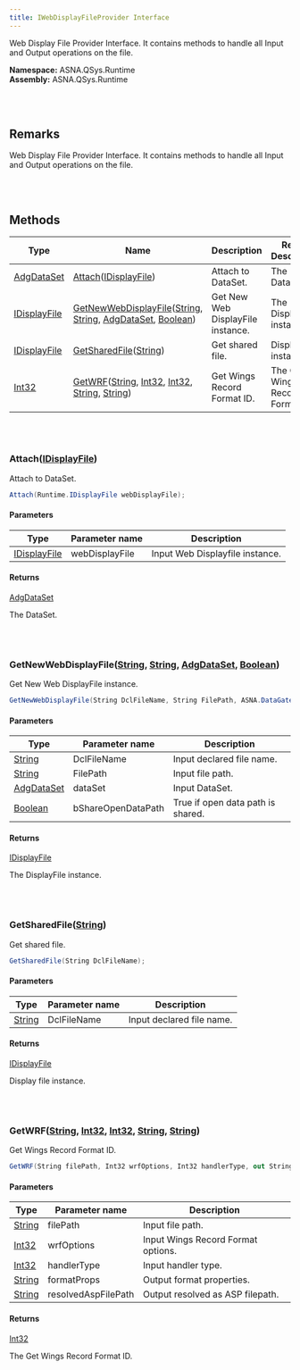 ```yaml
---
title: IWebDisplayFileProvider Interface
---
```


Web Display File Provider Interface. It contains methods to handle all Input and Output operations on the file.

**Namespace:** ASNA.QSys.Runtime <br/>
**Assembly:** ASNA.QSys.Runtime

<br>
<br>

## Remarks

Web Display File Provider Interface. It contains methods to handle all Input and Output operations on the file.

[//]: # ($$TODO: Complete the Remarks section.)

<br>
<br>

## Methods

| Type | Name | Description | Return Description 
| --- | --- | --- | --- 
| [AdgDataSet](https://docs.asna.com/documentation/Help160/DCS/_HTML/dcsAdgDataSetClass.htm) | [Attach](#attachidisplayfile)([IDisplayFile](/reference/asna-qsys-runtime/classes/i-display-file.html)) | Attach to DataSet. | The DataSet.
| [IDisplayFile](/reference/asna-qsys-runtime/classes/i-display-file.html) | [GetNewWebDisplayFile](#getnewwebdisplayfilestring-string-adgdataset-boolean)([String](https://docs.microsoft.com/en-us/dotnet/api/system.string), [String](https://docs.microsoft.com/en-us/dotnet/api/system.string), [AdgDataSet](https://docs.asna.com/documentation/Help160/DCS/_HTML/dcsAdgDataSetClass.htm), [Boolean](https://docs.microsoft.com/en-us/dotnet/api/system.boolean)) | Get New Web DisplayFile instance. | The DisplayFile instance.
| [IDisplayFile](/reference/asna-qsys-runtime/classes/i-display-file.html) | [GetSharedFile](#getsharedfilestring)([String](https://docs.microsoft.com/en-us/dotnet/api/system.string)) | Get shared file. | Display file instance.
| [Int32](https://docs.microsoft.com/en-us/dotnet/api/system.int32) | [GetWRF](#getwrfstring-int32-int32-outstring-outstring)([String](https://docs.microsoft.com/en-us/dotnet/api/system.string), [Int32](https://docs.microsoft.com/en-us/dotnet/api/system.int32), [Int32](https://docs.microsoft.com/en-us/dotnet/api/system.int32), [String](https://docs.microsoft.com/en-us/dotnet/api/system.string), [String](https://docs.microsoft.com/en-us/dotnet/api/system.string)) | Get Wings Record Format ID. | The Get Wings Record Format ID.

<br>
<br>

### Attach([IDisplayFile](/reference/asna-qsys-runtime/classes/i-display-file.html))

Attach to DataSet.

```cs
Attach(Runtime.IDisplayFile webDisplayFile);
```

#### Parameters

| Type | Parameter name | Description
| --- | --- | ---
| [IDisplayFile](/reference/asna-qsys-runtime/classes/i-display-file.html) | webDisplayFile | Input Web Displayfile instance. 

#### Returns

[AdgDataSet](https://docs.asna.com/documentation/Help160/DCS/_HTML/dcsAdgDataSetClass.htm)

The DataSet.


<br>
<br>

### GetNewWebDisplayFile([String](https://docs.microsoft.com/en-us/dotnet/api/system.string), [String](https://docs.microsoft.com/en-us/dotnet/api/system.string), [AdgDataSet](https://docs.asna.com/documentation/Help160/DCS/_HTML/dcsAdgDataSetClass.htm), [Boolean](https://docs.microsoft.com/en-us/dotnet/api/system.boolean))

Get New Web DisplayFile instance.

```cs
GetNewWebDisplayFile(String DclFileName, String FilePath, ASNA.DataGate.Client.AdgDataSet dataSet, Boolean bShareOpenDataPath);
```

#### Parameters

| Type | Parameter name | Description
| --- | --- | ---
| [String](https://docs.microsoft.com/en-us/dotnet/api/system.string) | DclFileName | Input declared file name. 
| [String](https://docs.microsoft.com/en-us/dotnet/api/system.string) | FilePath | Input file path. 
| [AdgDataSet](https://docs.asna.com/documentation/Help160/DCS/_HTML/dcsAdgDataSetClass.htm) | dataSet | Input DataSet. 
| [Boolean](https://docs.microsoft.com/en-us/dotnet/api/system.boolean) | bShareOpenDataPath | True if open data path is shared. 

#### Returns

[IDisplayFile](/reference/asna-qsys-runtime/classes/i-display-file.html)

The DisplayFile instance.


<br>
<br>

### GetSharedFile([String](https://docs.microsoft.com/en-us/dotnet/api/system.string))

Get shared file.

```cs
GetSharedFile(String DclFileName);
```

#### Parameters

| Type | Parameter name | Description
| --- | --- | ---
| [String](https://docs.microsoft.com/en-us/dotnet/api/system.string) | DclFileName | Input declared file name. 

#### Returns

[IDisplayFile](/reference/asna-qsys-runtime/classes/i-display-file.html)

Display file instance.


<br>
<br>

### GetWRF([String](https://docs.microsoft.com/en-us/dotnet/api/system.string), [Int32](https://docs.microsoft.com/en-us/dotnet/api/system.int32), [Int32](https://docs.microsoft.com/en-us/dotnet/api/system.int32), [String](https://docs.microsoft.com/en-us/dotnet/api/system.string), [String](https://docs.microsoft.com/en-us/dotnet/api/system.string))

Get Wings Record Format ID.

```cs
GetWRF(String filePath, Int32 wrfOptions, Int32 handlerType, out String formatProps, out String resolvedAspFilePath);
```

#### Parameters

| Type | Parameter name | Description
| --- | --- | ---
| [String](https://docs.microsoft.com/en-us/dotnet/api/system.string) | filePath | Input file path. 
| [Int32](https://docs.microsoft.com/en-us/dotnet/api/system.int32) | wrfOptions | Input Wings Record Format options. 
| [Int32](https://docs.microsoft.com/en-us/dotnet/api/system.int32) | handlerType | Input handler type. 
| [String](https://docs.microsoft.com/en-us/dotnet/api/system.string) | formatProps | Output format properties. 
| [String](https://docs.microsoft.com/en-us/dotnet/api/system.string) | resolvedAspFilePath | Output resolved as ASP filepath. 

#### Returns

[Int32](https://docs.microsoft.com/en-us/dotnet/api/system.int32)

The Get Wings Record Format ID.


<br>
<br>

